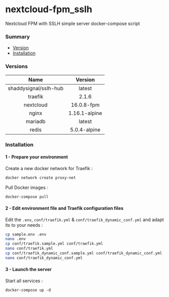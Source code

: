 # nextcloud-fpm_sslh
Nextcloud FPM with SSLH simple server docker-compose script

### Summary
- [Version](#versions)
- [Installation](#installation)

### Versions

| Name | Version |
| :--: | :-----: |
| shaddysignal/sslh-hub | latest |
| traefik | 2.1.6 |
| nextcloud | 16.0.8-fpm |
| nginx | 1.16.1-alpine |
| mariadb | latest |
| redis | 5.0.4-alpine |

### Installation

#### 1 - Prepare your environment

Create a new docker network for Traefik :
```bash
docker network create proxy-net
```

Pull Docker images :
```bash
docker-compose pull 
```

#### 2 - Edit environment file and Traefik configuration files

Edit the `.env`, `conf/traefik.yml` & `conf/traefik_dynamic_conf.yml` and adapt its to your needs :
```bash
cp sample.env .env
nano .env
cp conf/traefik.sample.yml conf/traefik.yml
nano conf/traefik.yml
cp conf/traefik_dynamic_conf.sample.yml conf/traefik_dynamic_conf.yml
nano conf/traefik_dynamic_conf.yml
```

#### 3 - Launch the server

Start all services :
```
docker-compose up -d
```
